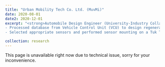 ```yaml
---
title: "Urban Mobility Tech Co. Ltd. (MuvMi)"
date: 2020-08-01
date2: 2020-12-01
excerpt: "<strong>Automobile Design Engineer (University-Industry Collaborative Project) </strong><br/><br/> - Designed solution to solve ergonomics problems for Tuk Tuk drivers.<br/>
- Processed database from Vehicle Control Unit (VCU) to design regenerative functions for regenerative braking of electric Tuk Tuks.<br/>
- Selected appropriate sensors and performed sensor mounting on a Tuk Tuk for prototype testing.<br/><br/><img src='/images/projects_images/muvmi1.jpg' width='400' height='400'> <img src='/images/projects_images/muvmi2.jpg' width='400' height='400'>"

collection: research
---
```


This page is unavailable right now due to technical issue, sorry for your inconvenience.